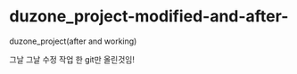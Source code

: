 # duzone_project-modified-and-after-
duzone_project(after and working)

그날 그날 수정 작업 한 git만 올린것임!



